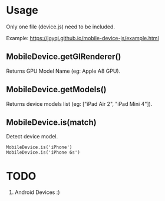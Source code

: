 # Usage

Only one file (device.js) need to be included.

Example: 
https://joyqi.github.io/mobile-device-js/example.html

## MobileDevice.getGlRenderer()

Returns GPU Model Name (eg: Apple A8 GPU).

## MobileDevice.getModels()

Returns device models list (eg: ["iPad Air 2", "iPad Mini 4"]).

## MobileDevice.is(match)

Detect device model.

```
MobileDevice.is('iPhone')
MobileDevice.is('iPhone 6s')
```

# TODO

1. Android Devices :)

